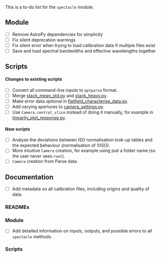 This is a to-do list for the `spectacle` module.

## Module

- [ ] Remove AstroPy dependencies for simplicity
- [ ] Fix silent deprecation warnings
- [ ] Fix silent error when trying to load calibration data if multiple files exist
- [ ] Save and load spectral bandwidths and effective wavelengths together

## Scripts

#### Changes to existing scripts
- [ ] Convert all command-line inputs to `optparse` format.
- [ ] Merge [stack_mean_std.py](tools/stack_mean_std.py) and [stack_heavy.py](tools/stack_heavy.py).
- [ ] Make error data optional in [flatfield_characterise_data.py](analysis/flatfield_characterise_data.py).
- [ ] Add varying apertures to [camera_settings.py](calibration/camera_settings.py).
- [ ] Use `Camera.central_slice` instead of doing it manually, for example in [linearity_plot_response.py](analysis/linearity_plot_response.py).

#### New scripts
- [ ] Analyse the deviations between ISO normalisation look-up tables and the expected behaviour (normalisation of 1/ISO).
- [ ] More intuitive `Camera` creation, for example using just a folder name (so the user never sees `root`).
- [ ] `Camera` creation from Parse data.

## Documentation

- [ ] Add metadata on all calibration files, including origins and quality of data.

### READMEs

### Module

- [ ] Add detailed information on inputs, outputs, and possible errors to all `spectacle` methods.

### Scripts
